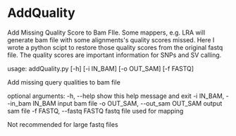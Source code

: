 # AddQuality
Add Missing Quality Score to Bam FIle. Some mappers, e.g. LRA will generate bam file with some alignments's quality scores missed. Here I wrote a python scipt to restore those quality scores from the original fastq file. The quality scores are important information for SNPs and SV calling.

usage: addQuality.py [-h] [-i IN_BAM] [-o OUT_SAM] [-f FASTQ]

Add missing query qualities to bam file

optional arguments:
  -h, --help            show this help message and exit
  -i IN_BAM, --in_bam IN_BAM
                        input bam file
  -o OUT_SAM, --out_sam OUT_SAM
                        output sam file
  -f FASTQ, --fastq FASTQ
                        fastq file used for mapping

Not recommended for large fastq files

